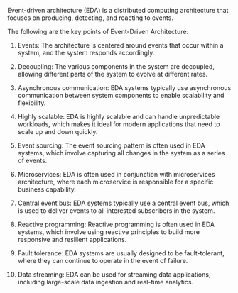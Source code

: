 

Event-driven architecture (EDA) is a distributed computing architecture that focuses on producing, detecting, and reacting to events.

The following are the key points of Event-Driven Architecture:

1. Events: The architecture is centered around events that occur within a system, and the system responds accordingly.

2. Decoupling: The various components in the system are decoupled, allowing different parts of the system to evolve at different rates.

3. Asynchronous communication: EDA systems typically use asynchronous communication between system components to enable scalability and flexibility.

4. Highly scalable: EDA is highly scalable and can handle unpredictable workloads, which makes it ideal for modern applications that need to scale up and down quickly.

5. Event sourcing: The event sourcing pattern is often used in EDA systems, which involve capturing all changes in the system as a series of events.

6. Microservices: EDA is often used in conjunction with microservices architecture, where each microservice is responsible for a specific business capability.

7. Central event bus: EDA systems typically use a central event bus, which is used to deliver events to all interested subscribers in the system.

8. Reactive programming: Reactive programming is often used in EDA systems, which involve using reactive principles to build more responsive and resilient applications.

9. Fault tolerance: EDA systems are usually designed to be fault-tolerant, where they can continue to operate in the event of failure.

10. Data streaming: EDA can be used for streaming data applications, including large-scale data ingestion and real-time analytics.
